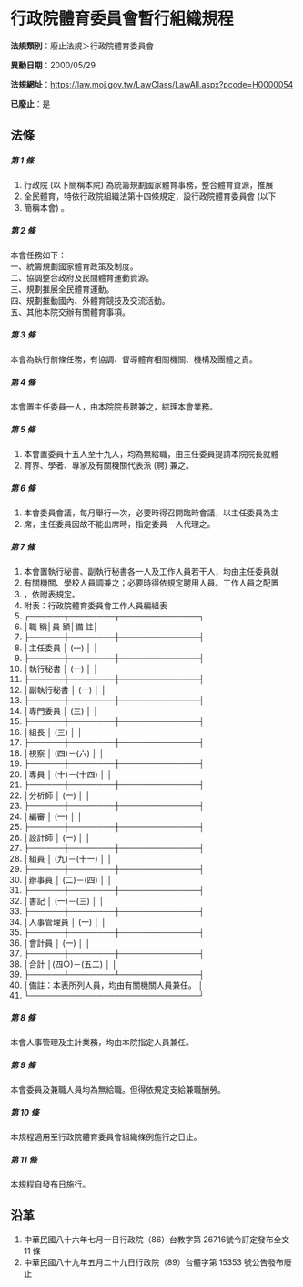 # 行政院體育委員會暫行組織規程

**法規類別**：廢止法規＞行政院體育委員會

**異動日期**：2000/05/29  

**法規網址**：https://law.moj.gov.tw/LawClass/LawAll.aspx?pcode=H0000054

**已廢止**：是



## 法條
##### 第 1 條
1. 行政院 (以下簡稱本院) 為統籌規劃國家體育事務，整合體育資源，推展
1. 全民體育，特依行政院組織法第十四條規定，設行政院體育委員會 (以下
1. 簡稱本會) 。

##### 第 2 條
本會任務如下：  
一、統籌規劃國家體育政策及制度。  
二、協調整合政府及民間體育運動資源。  
三、規劃推展全民體育運動。  
四、規劃推動國內、外體育競技及交流活動。  
五、其他本院交辦有關體育事項。

##### 第 3 條
本會為執行前條任務，有協調、督導體育相關機關、機構及團體之責。

##### 第 4 條
本會置主任委員一人，由本院院長聘兼之，綜理本會業務。

##### 第 5 條
1. 本會置委員十五人至十九人，均為無給職，由主任委員提請本院院長就體
1. 育界、學者、專家及有關機關代表派 (聘) 兼之。

##### 第 6 條
1. 本會委員會議，每月舉行一次，必要時得召開臨時會議，以主任委員為主
1. 席，主任委員因故不能出席時，指定委員一人代理之。

##### 第 7 條
1. 本會置執行秘書、副執行秘書各一人及工作人員若干人，均由主任委員就
1. 有關機關、學校人員調兼之；必要時得依規定聘用人員。工作人員之配置
1. ，依附表規定。
1. 附表：行政院體育委員會工作人員編組表
1. ┌──────┬────────┬──────────────┐
1. │職        稱│員            額│備                        註│
1. ├──────┼────────┼──────────────┤
1. │主任委員    │     (一)       │                            │
1. ├──────┼────────┼──────────────┤
1. │執行秘書    │     (一)       │                            │
1. ├──────┼────────┼──────────────┤
1. │副執行秘書  │     (一)       │                            │
1. ├──────┼────────┼──────────────┤
1. │專門委員    │     (三)       │                            │
1. ├──────┼────────┼──────────────┤
1. │組長        │     (三)       │                            │
1. ├──────┼────────┼──────────────┤
1. │視察        │  (四)－(六)    │                            │
1. ├──────┼────────┼──────────────┤
1. │專員        │  (十)－(十四)  │                            │
1. ├──────┼────────┼──────────────┤
1. │分析師      │     (一)       │                            │
1. ├──────┼────────┼──────────────┤
1. │編審        │     (一)       │                            │
1. ├──────┼────────┼──────────────┤
1. │設計師      │     (一)       │                            │
1. ├──────┼────────┼──────────────┤
1. │組員        │  (九)－(十一)  │                            │
1. ├──────┼────────┼──────────────┤
1. │辦事員      │  (二)－(四)    │                            │
1. ├──────┼────────┼──────────────┤
1. │書記        │  (一)－(三)    │                            │
1. ├──────┼────────┼──────────────┤
1. │人事管理員  │     (一)       │                            │
1. ├──────┼────────┼──────────────┤
1. │會計員      │     (一)       │                            │
1. ├──────┼────────┼──────────────┤
1. │合計        │(四○)－(五二)  │                            │
1. ├──────┴────────┴──────────────┤
1. │備註：本表所列人員，均由有關機關人員兼任。                  │
1. └──────────────────────────────┘

##### 第 8 條
本會人事管理及主計業務，均由本院指定人員兼任。

##### 第 9 條
本會委員及兼職人員均為無給職。但得依規定支給兼職酬勞。

##### 第 10 條
本規程適用至行政院體育委員會組織條例施行之日止。

##### 第 11 條
本規程自發布日施行。

## 沿革
1. 中華民國八十六年七月一日行政院（86）台教字第 26716號令訂定發布全文 11 條
1. 中華民國八十九年五月二十九日行政院（89）台體字第 15353  號公告發布廢止
